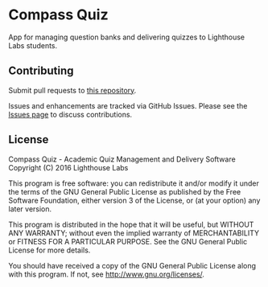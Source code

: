 # Compass Quiz

App for managing question banks and delivering quizzes to Lighthouse 
Labs students.

## Contributing

Submit pull requests to 
[this repository](https://github.com/lighthouse-labs/compass-quiz).

Issues and enhancements are tracked via GitHub Issues. Please see the 
[Issues page](https://github.com/lighthouse-labs/compass-quiz/issues) 
to discuss contributions.

## License

Compass Quiz - Academic Quiz Management and Delivery Software
Copyright (C) 2016  Lighthouse Labs

This program is free software: you can redistribute it and/or modify
it under the terms of the GNU General Public License as published by
the Free Software Foundation, either version 3 of the License, or
(at your option) any later version.

This program is distributed in the hope that it will be useful,
but WITHOUT ANY WARRANTY; without even the implied warranty of
MERCHANTABILITY or FITNESS FOR A PARTICULAR PURPOSE.  See the
GNU General Public License for more details.

You should have received a copy of the GNU General Public License
along with this program.  If not, see <http://www.gnu.org/licenses/>.
